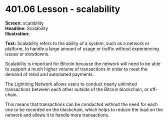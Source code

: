 # 401.06 Lesson - scalability

**Screen:** scalability\
**Headline:** Scalability\
**Illustration:**

**Text:** Scalability refers to the ability of a system, such as a network or platform, to handle a large amount of usage or traffic without experiencing issues or slowdowns.&#x20;

Scalability is important for Bitcoin because the network will need to be able to support a much higher volume of transactions in order to meet the demand of retail and automated payments.&#x20;

The Lightning Network allows users to conduct nearly unlimited transactions between each other outside of the Bitcoin blockchain, or off-chain.&#x20;

This means that transactions can be conducted without the need for each one to be recorded on the blockchain, which helps to reduce the load on the network and allows it to handle more transactions.
